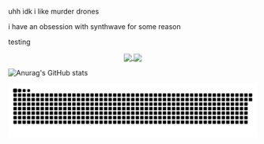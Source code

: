 uhh idk i like murder drones

i have an obsession with synthwave for some reason

testing
<p align="center">
  <a href="https://discord.com/users/921163995665297410">
    <img align="center" src="https://lanyard.cnrad.dev/api/921163995665297410?theme=dark&showDisplayName=true"/>
  </a> 
  <a href="https://spotify-github-profile.kittinanx.com/api/view?uid=31ptaewee7gkub7mrc4nzmhj6ifm&redirect=true">
    <img align="center" src="https://spotify-github-profile.kittinanx.com/api/view?uid=31ptaewee7gkub7mrc4nzmhj6ifm&cover_image=true&theme=natemoo-re&show_offline=true&background_color=121212&interchange=true&bar_color=53b14f&bar_color_cover=true"/>
  </a>
</p>


![Anurag's GitHub stats](https://github-readme-stats.vercel.app/api?username=pixelyloaf&show_icons=true&theme=synthwave)


<picture>
  <source media="(prefers-color-scheme: dark)" srcset="https://raw.githubusercontent.com/pixelyloaf/pixelyloaf/output/github-contribution-grid-snake-dark.svg">
  <source media="(prefers-color-scheme: light)" srcset="https://raw.githubusercontent.com/pixelyloaf/pixelyloaf/output/github-contribution-grid-snake.svg">
  <img alt="github contribution grid snake animation" src="https://raw.githubusercontent.com/pixelyloaf/pixelyloaf/output/github-contribution-grid-snake.svg">
</picture>     
